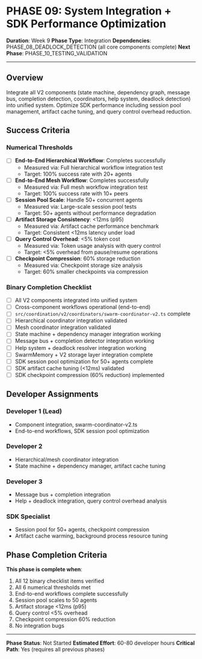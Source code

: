 # PHASE 09: System Integration + SDK Performance Optimization

**Duration**: Week 9
**Phase Type**: Integration
**Dependencies**: PHASE_08_DEADLOCK_DETECTION (all core components complete)
**Next Phase**: PHASE_10_TESTING_VALIDATION

---

## Overview

Integrate all V2 components (state machine, dependency graph, message bus, completion detection, coordinators, help system, deadlock detection) into unified system. Optimize SDK performance including session pool management, artifact cache tuning, and query control overhead reduction.

## Success Criteria

### Numerical Thresholds
- [ ] **End-to-End Hierarchical Workflow**: Completes successfully
  - Measured via: Full hierarchical workflow integration test
  - Target: 100% success rate with 20+ agents
- [ ] **End-to-End Mesh Workflow**: Completes successfully
  - Measured via: Full mesh workflow integration test
  - Target: 100% success rate with 10+ peers
- [ ] **Session Pool Scale**: Handle 50+ concurrent agents
  - Measured via: Large-scale session pool tests
  - Target: 50+ agents without performance degradation
- [ ] **Artifact Storage Consistency**: <12ms (p95)
  - Measured via: Artifact cache performance benchmark
  - Target: Consistent <12ms latency under load
- [ ] **Query Control Overhead**: <5% token cost
  - Measured via: Token usage analysis with query control
  - Target: <5% overhead from pause/resume operations
- [ ] **Checkpoint Compression**: 60% storage reduction
  - Measured via: Checkpoint storage size analysis
  - Target: 60% smaller checkpoints via compression

### Binary Completion Checklist
- [ ] All V2 components integrated into unified system
- [ ] Cross-component workflows operational (end-to-end)
- [ ] `src/coordination/v2/coordinators/swarm-coordinator-v2.ts` complete
- [ ] Hierarchical coordinator integration validated
- [ ] Mesh coordinator integration validated
- [ ] State machine + dependency manager integration working
- [ ] Message bus + completion detector integration working
- [ ] Help system + deadlock resolver integration working
- [ ] SwarmMemory + V2 storage layer integration complete
- [ ] SDK session pool optimization for 50+ agents complete
- [ ] SDK artifact cache tuning (<12ms) validated
- [ ] SDK checkpoint compression (60% reduction) implemented

## Developer Assignments

### Developer 1 (Lead)
- Component integration, swarm-coordinator-v2.ts
- End-to-end workflows, SDK session pool optimization

### Developer 2
- Hierarchical/mesh coordinator integration
- State machine + dependency manager, artifact cache tuning

### Developer 3
- Message bus + completion integration
- Help + deadlock integration, query control overhead analysis

### SDK Specialist
- Session pool for 50+ agents, checkpoint compression
- Artifact cache warming, background process resource tuning

## Phase Completion Criteria

**This phase is complete when**:
1. All 12 binary checklist items verified
2. All 6 numerical thresholds met
3. End-to-end workflows complete successfully
4. Session pool scales to 50 agents
5. Artifact storage <12ms (p95)
6. Query control <5% overhead
7. Checkpoint compression 60% reduction
8. No integration bugs

---

**Phase Status**: Not Started
**Estimated Effort**: 60-80 developer hours
**Critical Path**: Yes (requires all previous phases)

